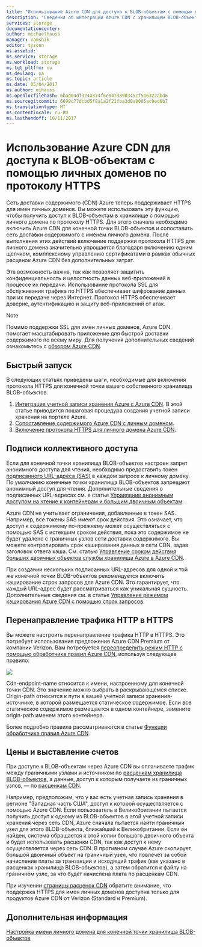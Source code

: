 ```yaml
---
title: "Использование Azure CDN для доступа к BLOB-объектам с помощью личных доменов по протоколу HTTPS"
description: "Сведения об интеграции Azure CDN с хранилищем BLOB-объектов для доступа к BLOB-объектам с помощью личных доменов по протоколу HTTPS"
services: storage
documentationcenter: 
author: michaelhauss
manager: vamshik
editor: tysonn
ms.assetid: 
ms.service: storage
ms.workload: storage
ms.tgt_pltfrm: na
ms.devlang: na
ms.topic: article
ms.date: 05/04/2017
ms.author: mihauss
ms.openlocfilehash: 6bad04df324a374f6e8473890345cf516322abd6
ms.sourcegitcommit: 6699c77dcbd5f8a1a2f21fba3d0a0005ac9ed6b7
ms.translationtype: HT
ms.contentlocale: ru-RU
ms.lasthandoff: 10/11/2017
---
```

# <a name="using-the-azure-cdn-to-access-blobs-with-custom-domains-over-https"></a>Использование Azure CDN для доступа к BLOB-объектам с помощью личных доменов по протоколу HTTPS

Сеть доставки содержимого (CDN) Azure теперь поддерживает HTTPS для имен личных доменов.
Вы можете использовать эту функцию, чтобы получить доступ к BLOB-объектам в хранилище с помощью личного домена по протоколу HTTPS. Для этого сначала необходимо включить Azure CDN для конечной точки BLOB-объектов и сопоставить сеть доставки содержимого с именем личного домена. После выполнения этих действий включение поддержки протокола HTTPS для личного домена значительно упрощается благодаря включению одним щелчком, комплексному управлению сертификатами в рамках обычных расценок Azure CDN без дополнительных затрат.

Эта возможность важна, так как позволяет защитить конфиденциальность и целостность данных веб-приложений в процессе их передачи. Использование протокола SSL для обслуживания трафика по HTTPS обеспечивает шифрование данных при их передаче через Интернет. Протокол HTTPS обеспечивает доверие, аутентификацию и защиту веб-приложений от атак.

> [!NOTE]
> Помимо поддержки SSL для имен личных доменов, Azure CDN помогает масштабировать приложение для быстрой доставки содержимого по всему миру.
> Для получения дополнительных сведений ознакомьтесь с [обзором Azure CDN](../../cdn/cdn-overview.md).
>
>

## <a name="quick-start"></a>Быстрый запуск

В следующих статьях приведены шаги, необходимые для включения протокола HTTPS для конечной точки вашего собственного хранилища BLOB-объектов.

1.  [Интеграция учетной записи хранения Azure с Azure CDN](../../cdn/cdn-create-a-storage-account-with-cdn.md).
    В этой статье приводится пошаговая процедура создания учетной записи хранения на портале Azure.
2.  [Сопоставление содержимого Azure CDN с личным доменом](../../cdn/cdn-map-content-to-custom-domain.md).
3.  [Включение протокола HTTPS для личного домена Azure CDN](../../cdn/cdn-custom-ssl.md).

## <a name="shared-access-signatures"></a>Подписи коллективного доступа

Если для конечной точки хранилища BLOB-объектов настроен запрет анонимного доступа для чтения, необходимо предоставить токен [подписанного URL-адреса (SAS)](../common/storage-dotnet-shared-access-signature-part-1.md?toc=%2fazure%2fstorage%2fblobs%2ftoc.json) в каждом запросе к личному домену. По умолчанию конечные точки хранилища BLOB-объектов запрещают анонимный доступ для чтения. Дополнительные сведения о подписанных URL-адресах см. в статье [Управление анонимным доступом на чтение к контейнерам и большим двоичным объектам](storage-manage-access-to-resources.md).

Azure CDN не учитывает ограничения, добавленные в токен SAS. Например, все токены SAS имеют срок действия. Это означает, что доступ к содержимому по-прежнему может осуществляться с помощью SAS с истекшим сроком действия, пока это содержимое не будет удалено с граничных узлов сети доставки содержимого. Вы можете контролировать срок кэширования данных в сети CDN, задав заголовок ответа кэша. См. статью [Управление сроком действия больших двоичных объектов службы хранилища Azure в Azure CDN](../../cdn/cdn-manage-expiration-of-blob-content.md).

При создании нескольких подписанных URL-адресов для одной и той же конечной точки BLOB-объектов рекомендуется включить кэширование строк запросов для Azure CDN. Это гарантирует, что каждый URL-адрес будет рассматриваться как уникальная сущность. Дополнительные сведения см. в статье [Управление режимом кэширования Azure CDN с помощью строк запросов](../../cdn/cdn-query-string.md).

## <a name="http-to-https-redirection"></a>Перенаправление трафика HTTP в HTTPS

Вы можете настроить перенаправление трафика HTTP в HTTPS. Это потребует использования предложения Azure CDN Premium от компании Verizon. Вам потребуется [переопределить режим HTTP с помощью обработчика правил Azure CDN](../../cdn/cdn-rules-engine.md), используя следующее правило:

![](./media/storage-https-custom-domain-cdn/redirect-to-https.png)

Cdn-endpoint-name относится к имени, настроенному для конечной точки CDN. Это значение можно выбрать в раскрывающемся списке. Origin-path относится к пути в вашей учетной записи хранения-источнике, в которой размещается статическое содержимое.
Если все статическое содержимое размещается в одном контейнере, замените origin-path именем этого контейнера.

Более подробно правила рассматриваются в статье [Функции обработчика правил Azure CDN](../../cdn/cdn-rules-engine-reference-features.md).

## <a name="pricing-and-billing"></a>Цены и выставление счетов

При доступе к BLOB-объектам через Azure CDN вы оплачиваете трафик между граничными узлами и источником по [расценкам хранилища BLOB-объектов](https://azure.microsoft.com/pricing/details/storage/blobs/), а данные, доступ к которым получаете из граничных узлов, — по [расценкам CDN](https://azure.microsoft.com/pricing/details/cdn/).

Например, предположим, что у вас есть учетная запись хранения в регионе "Западная часть США", доступ к которой осуществляется с помощью Azure CDN. Если пользователь в Великобритании пытается получить доступ к одному из BLOB-объектов в этой учетной записи хранения через сеть CDN, Azure сначала пытается найти граничный узел для этого BLOB-объекта, ближайший к Великобритании. Если он найден, система обращается к этой копии большого двоичного объекта и будет использовать расценки CDN, так как доступ к нему осуществляется через сеть CDN. В противном случае Azure скопирует большой двоичный объект на граничный узел, что повлечет за собой начисление платы за транзакции и исходящий трафик (как указано в расценках хранилища BLOB-объектов), а затем обратится к файлу на граничном узле, за что будет начислена плата по расценкам CDN.

При изучении [страницы расценок CDN](https://azure.microsoft.com/pricing/details/cdn/) обратите внимание, что поддержка HTTPS для имен личных доменов доступна только для продуктов Azure CDN от Verizon (Standard и Premium).

## <a name="next-steps"></a>Дополнительная информация

[Настройка имени личного домена для конечной точки хранилища BLOB-объектов](storage-custom-domain-name.md)
